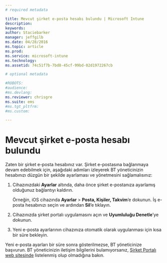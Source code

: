 ```yaml
---
# required metadata

title: Mevcut şirket e-posta hesabı bulundu | Microsoft Intune
description:
keywords:
author: Staciebarker
manager: jeffgilb
ms.date: 04/28/2016
ms.topic: article
ms.prod:
ms.service: microsoft-intune
ms.technology:
ms.assetid: 74c51f7b-7bd8-45cf-99bd-02d1972267cb

# optional metadata

#ROBOTS:
#audience:
#ms.devlang:
ms.reviewer: chrisgre
ms.suite: ems
#ms.tgt_pltfrm:
#ms.custom:

---
```


# Mevcut şirket e-posta hesabı bulundu
Zaten bir şirket e-posta hesabınız var. Şirket e-postasına bağlanmaya devam edebilmek için, aşağıdaki adımları izleyerek BT yöneticinizin hesabınızı düzgün bir şekilde ayarlaması ve yönetmesini sağlamalısınız:

1.  Cihazınızdaki **Ayarlar** altında, daha önce şirket e-postanıza ayarlamış olduğunuz bağlantıyı kaldırın.

    Örneğin, iOS cihazında **Ayarlar** &gt; **Posta, Kişiler, Takvim**’e dokunun. İş e-posta hesabınızı seçin ve ardından **Sil**’e tıklayın.

2.  Cihazınızda şirket portalı uygulamasını açın ve **Uyumluluğu Denetle**’ye dokunun.

3.  Yeni e-posta ayarlarının cihazınıza otomatik olarak uygulanması için kısa bir süre bekleyin.

Yeni e-posta ayarları bir süre sonra gösterilmezse, BT yöneticinize başvurun. BT yöneticinizin iletişim bilgilerini bulamıyorsanız, [Şirket Portalı web sitesinde](http://portal.manage.microsoft.com) listelenmiş olup olmadığına bakın.



<!--HONumber=Jun16_HO1-->


